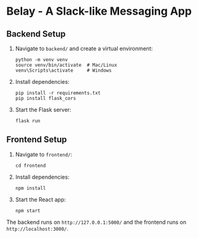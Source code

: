 # Belay - A Slack-like Messaging App

## Backend Setup

1. Navigate to `backend/` and create a virtual environment:
   ```
   python -m venv venv
   source venv/bin/activate  # Mac/Linux
   venv\Scripts\activate     # Windows
   ```
2. Install dependencies:
   ```
   pip install -r requirements.txt
   pip install flask_cors
   ```
3. Start the Flask server:
   ```
   flask run
   ```

## Frontend Setup

1. Navigate to `frontend/`:
   ```
   cd frontend
   ```
2. Install dependencies:
   ```
   npm install
   ```
3. Start the React app:
   ```
   npm start
   ```

The backend runs on `http://127.0.0.1:5000/` and the frontend runs on `http://localhost:3000/`.
